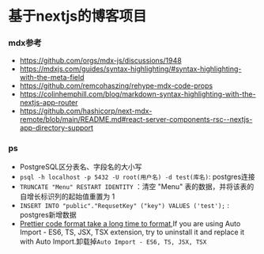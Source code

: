 # 基于nextjs的博客项目

### mdx参考

- https://github.com/orgs/mdx-js/discussions/1948
- https://mdxjs.com/guides/syntax-highlighting/#syntax-highlighting-with-the-meta-field
- https://github.com/remcohaszing/rehype-mdx-code-props
- https://colinhemphill.com/blog/markdown-syntax-highlighting-with-the-nextjs-app-router
- https://github.com/hashicorp/next-mdx-remote/blob/main/README.md#react-server-components-rsc--nextjs-app-directory-support

### ps

- PostgreSQL区分表名、字段名的大小写
- `psql -h localhost -p 5432 -U root(用户名) -d test(库名)`: postgres连接
- `TRUNCATE "Menu" RESTART IDENTITY` ：清空 "Menu" 表的数据，并将该表的自增长标识列的起始值重置为 1
- `INSERT INTO "public"."RequsetKey" ("key") VALUES ('test');` : postgres新增数据
- [Prettier code format take a long time to format](https://github.com/prettier/prettier-vscode/issues/2999),If you are using Auto Import - ES6, TS, JSX, TSX extension, try to uninstall it and replace it with Auto Import.卸载掉`Auto Import - ES6, TS, JSX, TSX`
